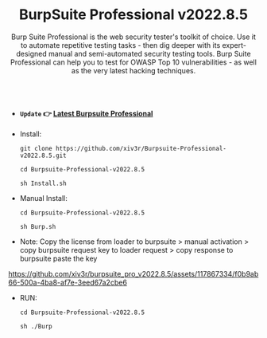 ## <h1 align="center"> BurpSuite Professional v2022.8.5 </h1>
<p align="center"> Burp Suite Professional is the web security tester's toolkit of choice. Use it to automate repetitive testing tasks - then dig deeper with its expert-designed manual and semi-automated security testing tools. Burp Suite Professional can help you to test for OWASP Top 10 vulnerabilities - as well as the very latest hacking techniques.
</p>

<br></br>

- #### `Update` 👉 [Latest Burpsuite Professional](https://github.com/xiv3r/BurpSuite-Pro-Latest)

                                           
- Install:

      git clone https://github.com/xiv3r/Burpsuite-Professional-v2022.8.5.git
    
      cd Burpsuite-Professional-v2022.8.5
    
      sh Install.sh



- Manual Install:

      cd Burpsuite-Professional-v2022.8.5
  
      sh Burp.sh

- Note: Copy the license from loader to burpsuite > manual activation > copy burpsuite request key to loader request >  copy response to burpsuite paste the key
     
https://github.com/xiv3r/burpsuite_pro_v2022.8.5/assets/117867334/f0b9ab66-500a-4ba8-af7e-3eed67a2cbe6

- RUN:

      cd Burpsuite-Professional-v2022.8.5

      sh ./Burp
